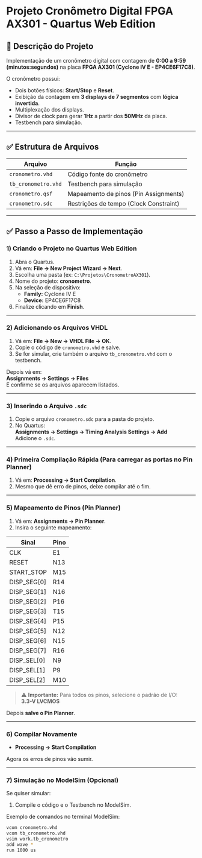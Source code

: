 # Projeto Cronômetro Digital FPGA AX301 - Quartus Web Edition

## 📌 Descrição do Projeto

Implementação de um cronômetro digital com contagem de **0:00 a 9:59 (minutos:segundos)** na placa **FPGA AX301 (Cyclone IV E - EP4CE6F17C8)**.

O cronômetro possui:

- Dois botões físicos: **Start/Stop** e **Reset**.
- Exibição da contagem em **3 displays de 7 segmentos** com **lógica invertida**.
- Multiplexação dos displays.
- Divisor de clock para gerar **1Hz** a partir dos **50MHz** da placa.
- Testbench para simulação.

---

## ✅ Estrutura de Arquivos

| Arquivo | Função |
|---|---|
| `cronometro.vhd` | Código fonte do cronômetro |
| `tb_cronometro.vhd` | Testbench para simulação |
| `cronometro.qsf` | Mapeamento de pinos (Pin Assignments) |
| `cronometro.sdc` | Restrições de tempo (Clock Constraint) |

---

## ✅ Passo a Passo de Implementação

### 1) Criando o Projeto no Quartus Web Edition

1. Abra o Quartus.
2. Vá em: **File → New Project Wizard → Next**.
3. Escolha uma pasta (ex: `C:\Projetos\CronometroAX301`).
4. Nome do projeto: **cronometro**.
5. Na seleção de dispositivo:
   - **Family:** Cyclone IV E
   - **Device:** EP4CE6F17C8
6. Finalize clicando em **Finish**.

---

### 2) Adicionando os Arquivos VHDL

1. Vá em: **File → New → VHDL File → OK**.
2. Copie o código de `cronometro.vhd` e salve.
3. Se for simular, crie também o arquivo `tb_cronometro.vhd` com o testbench.

Depois vá em:  
**Assignments → Settings → Files**  
E confirme se os arquivos aparecem listados.

---

### 3) Inserindo o Arquivo `.sdc`

1. Copie o arquivo `cronometro.sdc` para a pasta do projeto.
2. No Quartus:  
**Assignments → Settings → Timing Analysis Settings → Add**  
Adicione o `.sdc`.

---

### 4) Primeira Compilação Rápida (Para carregar as portas no Pin Planner)

1. Vá em: **Processing → Start Compilation**.
2. Mesmo que dê erro de pinos, deixe compilar até o fim.

---

### 5) Mapeamento de Pinos (Pin Planner)

1. Vá em: **Assignments → Pin Planner**.
2. Insira o seguinte mapeamento:

| Sinal | Pino |
|---|---|
| CLK | E1 |
| RESET | N13 |
| START_STOP | M15 |
| DISP_SEG[0] | R14 |
| DISP_SEG[1] | N16 |
| DISP_SEG[2] | P16 |
| DISP_SEG[3] | T15 |
| DISP_SEG[4] | P15 |
| DISP_SEG[5] | N12 |
| DISP_SEG[6] | N15 |
| DISP_SEG[7] | R16 |
| DISP_SEL[0] | N9 |
| DISP_SEL[1] | P9 |
| DISP_SEL[2] | M10 |

> ⚠️ **Importante:** Para todos os pinos, selecione o padrão de I/O:  
**3.3-V LVCMOS**

Depois **salve o Pin Planner**.

---

### 6) Compilar Novamente

- **Processing → Start Compilation**

Agora os erros de pinos vão sumir.

---

### 7) Simulação no ModelSim (Opcional)

Se quiser simular:

1. Compile o código e o Testbench no ModelSim.

Exemplo de comandos no terminal ModelSim:

```bash
vcom cronometro.vhd
vcom tb_cronometro.vhd
vsim work.tb_cronometro
add wave *
run 1000 us

